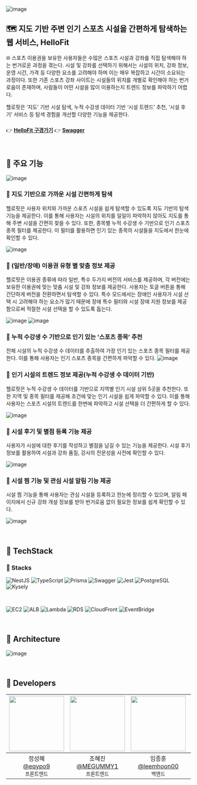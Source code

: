![image](https://github.com/user-attachments/assets/9ca928c0-d139-4ee5-80f7-5b314c51e705)
## 🗺️ 지도 기반 주변 인기 스포츠 시설을 간편하게 탐색하는 웹 서비스, HelloFit
🌐 스포츠 이용권을 보유한 사용자들은 수많은 스포츠 시설과 강좌를 직접 탐색해야 하는 번거로운 과정을 겪는다. 시설 및 강좌를 선택하기 위해서는 시설의 위치, 강좌 정보, 운영 시간, 가격 등 다양한 요소를 고려해야 하며 이는 매우 복잡하고 시간이 소요되는 과정이다. 또한 기존 스포츠 강좌 사이트는 시설들의 위치를 개별로 확인해야 하는 번거로움이 존재하며, 사람들이 어떤 시설을 많이 이용하는지 트렌드 정보를 파악하기 어렵다. 

헬로핏은 ‘지도’ 기반 시설 탐색, 누적 수강생 데이터 기반 ‘시설 트렌드’ 추천, ‘시설 후기’ 서비스 등 탐색 경험을 개선할 다양한 기능을 제공한다.

### 
👉 [**HelloFit 구경가기**](https://www.hellofit.site/)
👉 [**Swagger**](https://api.hellofit.site/api)

<br/>

## 💙 주요 기능
![image](https://github.com/user-attachments/assets/5d1ab660-7adf-41f1-9a5a-8abb06b5d86b)

### 👋 지도 기반으로 가까운 시설 간편하게 탐색
  헬로핏은 사용자 위치와 가까운 스포츠 시설을 쉽게 탐색할 수 있도록 지도 기반의 탐색 기능을 제공한다. 이를 통해 사용자는 시설의 위치를 일일이 파악하지 않아도 지도를 통해 주변 시설을 간편히 찾을 수 있다. 또한, 종목별 누적 수강생 수 기반으로 인기 스포츠 종목 필터를 제공한다. 이 필터를 활용하면 인기 있는 종목의 시설들을 지도에서 한눈에 확인할 수 있다.  
  
![image](https://github.com/user-attachments/assets/a5e04e32-34a1-490d-9c18-b4e8624d4576)

### 👋 (일반/장애) 이용권 유형 별 맞춤 정보 제공
헬로핏은 이용권 종류에 따라 일반, 특수 두가지 버전의 서비스를 제공하며, 각 버전에는 보유한 이용권에 맞는 맞춤 시설 및 강좌 정보를 제공한다. 사용자는 토글 버튼을 통해 간단하게 버전을 전환하면서 탐색할 수 있다. 특수 모드에서는 장애인 사용자가 시설 선택 시 고려해야 하는 요소가 많기 때문에 장애 특수 필터와 시설 장애 지원 정보를 제공함으로써 적절한 시설 선택을 할 수 있도록 돕는다.

![image](https://github.com/user-attachments/assets/d2f074a7-810d-4769-9741-8fb1d566cb71)
![image](https://github.com/user-attachments/assets/83b761e2-7807-4bab-a8fe-7062a4e7ac56)

### 👋 누적 수강생 수 기반으로 인기 있는 ‘스포츠 종목’ 추천
전체 시설의 누적 수강생 수 데이터를 추출하여 가장 인기 있는 스포츠 종목 필터를 제공한다. 이를 통해 사용자는 인기 스포츠 종목을 간편하게 파악할 수 있다.
![image](https://github.com/user-attachments/assets/dcf413ba-4929-468f-9402-a34c5b09ed32)

### 👋 인기 시설의 트렌드 정보 제공(누적 수강생 수 데이터 기반)
헬로핏은 누적 수강생 수 데이터를 기반으로 지역별 인기 시설 상위 5곳을 추천한다. 또한 지역 및 종목 필터를 제공해 조건에 맞는 인기 시설을 쉽게 파악할 수 있다. 이를 통해 사용자는 스포츠 시설의 트렌드를 한번에 파악하고 시설 선택을 더 간편하게 할 수 있다.

![image](https://github.com/user-attachments/assets/1225140e-e9ea-4ae3-a5ee-bfc23a1371f2)

### 👋 시설 후기 및 별점 등록 기능 제공
사용자가 시설에 대한 후기를 작성하고 별점을 남길 수 있는 기능을 제공한다. 시설 후기 정보를 활용하여 시설과 강좌 품질, 강사의 전문성을 사전에 확인할 수 있다. 

![image](https://github.com/user-attachments/assets/01efefb5-cfcd-409c-9378-d208e8134843)

### 👋 시설 찜 기능 및 관심 시설 알림 기능 제공
시설 찜 기능을 통해 사용자는 관심 시설을 등록하고 한눈에 정리할 수 있으며, 알림 페이지에서 신규 강좌 개설 정보를 받아 번거로움 없이 필요한 정보를 쉽게 확인할 수 있다.

![image](https://github.com/user-attachments/assets/545eadca-17cf-4f53-9b1f-0ab4f49bec7f)



<br/>

## 💚 TechStack
### 🚀 Stacks
![NestJS](https://img.shields.io/badge/NestJS-131010?style=for-the-badge&logo=NestJS&logoColor=E0234E)
![TypeScript](https://img.shields.io/badge/TypeScript-3178C6?style=for-the-badge&logo=typescript&logoColor=white)
![Prisma](https://img.shields.io/badge/Prisma-9694FF?style=for-the-badge&logo=Prisma&logoColor=2D3748)
![Swagger](https://img.shields.io/badge/Swagger-85EA2D?style=for-the-badge&logo=swagger&logoColor=black)
![Jest](https://img.shields.io/badge/Jest-C21325?style=for-the-badge&logo=Jest&logoColor=white)
![PostgreSQL](https://img.shields.io/badge/PostgreSQL-4169E1?style=for-the-badge&logo=postgresql&logoColor=white)
![Kysely](https://img.shields.io/badge/kysely-4169E1?style=for-the-badge)

<br/>

![EC2](https://img.shields.io/badge/EC2-FF9900?style=for-the-badge&logo=amazonec2&logoColor=white)
![ALB](https://img.shields.io/badge/ALB-8C4FFF?style=for-the-badge&logo=awselasticloadbalancing&logoColor=white)
![Lambda](https://img.shields.io/badge/Lambda-FF9900?style=for-the-badge&logo=awslambda&logoColor=white)
![RDS](https://img.shields.io/badge/RDS-527FFF?style=for-the-badge&logo=amazonrds&logoColor=white)
![CloudFront](https://img.shields.io/badge/CloudFront-0078D4?style=for-the-badge)
![EventBridge](https://img.shields.io/badge/EventBridge-0078D4?style=for-the-badge)



<br/>

## 💙 Architecture
![image](https://github.com/user-attachments/assets/7b01ef9b-12bc-4736-9392-eb26c3917bab)

<br/>


## 💚 Developers
|<img src="https://avatars.githubusercontent.com/u/125109615?v=4" width="150" height="150"/>|<img src="https://avatars.githubusercontent.com/u/57613101?v=4" width="150" height="150"/>|<img src="https://avatars.githubusercontent.com/u/57895643?v=4" width="150" height="150"/>|<img src="https://avatars.githubusercontent.com/u/165978255?v=4" width="150" height="150"/>|
|:-:|:-:|:-:|:-:|
|정성혜<br/>[@eqypo9](https://github.com/eqypo9)<br/>`프론트엔드`|조혜진<br/>[@MEGUMMY1](https://github.com/MEGUMMY1)<br/>`프론트엔드`|임종훈<br/>[@leemhoon00](https://github.com/leemhoon00)<br/>`백엔드`|홍수연<br/>[@suyeonhong99](https://github.com/suyeonhong99)<br/>`디자이너`|


